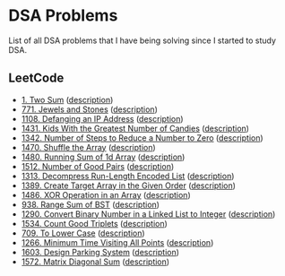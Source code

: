 # DSA Problems

List of all DSA problems that I have being solving since I started to study DSA.

## LeetCode

- [1. Two Sum](./leetcode/1_two_sums.py) ([description](https://leetcode.com/problems/two-sum/))
- [771. Jewels and Stones](./leetcode/771_jewels_and_stones.py) ([description](https://leetcode.com/problems/jewels-and-stones/))
- [1108. Defanging an IP Address](./leetcode/1108_defanging_an_ip_address.py) ([description](https://leetcode.com/problems/defanging-an-ip-address/))
- [1431. Kids With the Greatest Number of Candies](./leetcode/1431_kids_with_the_greatest_number_of_candies.py) ([description](https://leetcode.com/problems/kids-with-the-greatest-number-of-candies/))
- [1342. Number of Steps to Reduce a Number to Zero](./leetcode/1342_number_of_steps_to_reduce_a_number_to_zero.py) ([description](https://leetcode.com/problems/number-of-steps-to-reduce-a-number-to-zero/))
- [1470. Shuffle the Array](./leetcode/1470_shuffle_the_array.py) ([description](https://leetcode.com/problems/shuffle-the-array/))
- [1480. Running Sum of 1d Array](./leetcode/1480_running_sum_of_1d_array.py) ([description](https://leetcode.com/problems/running-sum-of-1d-array/))
- [1512. Number of Good Pairs](./leetcode/1512_number_of_good_pairs.py) ([description](https://leetcode.com/problems/number-of-good-pairs/))
- [1313. Decompress Run-Length Encoded List](./leetcode/1313_decompress_run-length_encoded_list.cpp) ([description](https://leetcode.com/problems/decompress-run-length-encoded-list/))
- [1389. Create Target Array in the Given Order](./leetcode/1389_create_target_array_in_the_given_order.cpp) ([description](https://leetcode.com/problems/create-target-array-in-the-given-order/))
- [1486. XOR Operation in an Array](./leetcode/1486_xor_operation_in_an_array.cpp) ([description](https://leetcode.com/problems/xor-operation-in-an-array/))
- [938. Range Sum of BST](./leetcode/938_range_sum_of_bst.py) ([description](https://leetcode.com/problems/range-sum-of-bst/))
- [1290. Convert Binary Number in a Linked List to Integer](./leetcode/1290_convert_binary_number_in_a_linked_list_to_integer.py) ([description](https://leetcode.com/problems/convert-binary-number-in-a-linked-list-to-integer/))
- [1534. Count Good Triplets](./leetcode/1534_count_good_triplets.py) ([description](https://leetcode.com/problems/count-good-triplets/))
- [709. To Lower Case](./leetcode/709_to_lower_case.py) ([description](https://leetcode.com/problems/to-lower-case/))
- [1266. Minimum Time Visiting All Points](./leetcode/1266_minimum_time_visiting_all_points.py) ([description](https://leetcode.com/problems/minimum-time-visiting-all-points/))
- [1603. Design Parking System](./leetcode/1603_design_parking_system.py) ([description](https://leetcode.com/problems/design-parking-system/))
- [1572. Matrix Diagonal Sum](./leetcode/1572_matrix_diagonal_sum.py) ([description](https://leetcode.com/problems/matrix-diagonal-sum/))